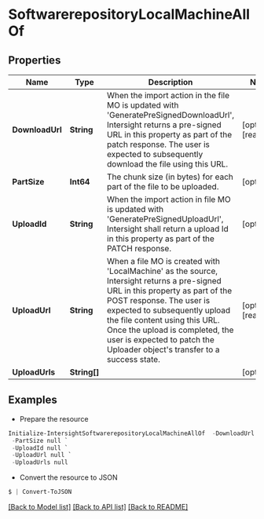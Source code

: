 # SoftwarerepositoryLocalMachineAllOf
## Properties

Name | Type | Description | Notes
------------ | ------------- | ------------- | -------------
**DownloadUrl** | **String** | When the import action in the file MO is updated with &#39;GeneratePreSignedDownloadUrl&#39;, Intersight returns a pre-signed URL in this property as part of the patch response. The user is expected to subsequently download the file using this URL. | [optional] [readonly] 
**PartSize** | **Int64** | The chunk size (in bytes) for each part of the file to be uploaded. | [optional] 
**UploadId** | **String** | When the import action in file MO is updated with &#39;GeneratePreSignedUploadUrl&#39;, Intersight shall return a upload Id in this property as part of the PATCH response. | [optional] 
**UploadUrl** | **String** | When a file MO is created with &#39;LocalMachine&#39; as the source, Intersight returns a pre-signed URL in this property as part of the POST response. The user is expected to subsequently upload the file content using this URL. Once the upload is completed, the user is expected to patch the Uploader object&#39;s transfer to a success state. | [optional] [readonly] 
**UploadUrls** | **String[]** |  | [optional] 

## Examples

- Prepare the resource
```powershell
Initialize-IntersightSoftwarerepositoryLocalMachineAllOf  -DownloadUrl null `
 -PartSize null `
 -UploadId null `
 -UploadUrl null `
 -UploadUrls null
```

- Convert the resource to JSON
```powershell
$ | Convert-ToJSON
```

[[Back to Model list]](../README.md#documentation-for-models) [[Back to API list]](../README.md#documentation-for-api-endpoints) [[Back to README]](../README.md)

